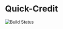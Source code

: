 # Quick-Credit
[![Build Status](https://travis-ci.org/dgovnor/Quick-Credit.svg?branch=develop)](https://travis-ci.org/dgovnor/Quick-Credit)
